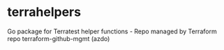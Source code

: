 # terrahelpers
Go package for Terratest helper functions - Repo managed by Terraform repo terraform-github-mgmt (azdo)
